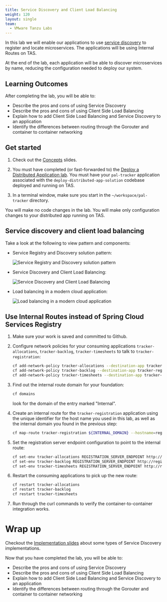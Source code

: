 ```yaml
---
title: Service Discovery and Client Load Balancing
weight: 120
layout: single
team:
  - VMware Tanzu Labs
---
```


In this lab we will enable our applications to use
[service discovery](https://docs.pivotal.io/spring-cloud-services/2-0/common/service-registry/)
to register and locate microservices. The applications will be using
Internal Routes on TAS.

At the end of the lab, each application will be able to discover
microservices by name, reducing the configuration needed to deploy our
system.

## Learning Outcomes

After completing the lab, you will be able to:

-   Describe the pros and cons of using Service Discovery
-   Describe the pros and cons of using Client Side Load Balancing
-   Explain how to add Client Side Load Balancing and Service Discovery
    to an application
-   Identify the differences between routing through the Gorouter and
    container to container networking

## Get started

1.  Check out the
    [Concepts](https://docs.google.com/presentation/d/14P89lCFrS5Jcql1HA1lxrspMUGKnsc8R1VOQWcMUPLs/present#slide=id.ge9ceda5589_0_0)
    slides.

1.  You must have completed (or fast-forwarded to) the
    [Deploy a Distributed Application lab](../deploy-distributed-system/).
    You must have your `pal-tracker` application associated with the
    `deploy-distributed-app-solution` codebase deployed and running on TAS.

1.  In a terminal window,
    make sure you start in the `~/workspace/pal-tracker` directory.

You will make no code changes in the lab.
You will make only configuration changes to your
distributed app running on TAS.

## Service discovery and client load balancing

Take a look at the following to view pattern and components:

-   Service Registry and Discovery solution pattern:

    ![Service Registry and Discovery solution pattern](https://docs.pivotal.io/spring-cloud-services/2-0/common/service-registry/images/service-registry-overview.png)

-   Service Discovery and Client Load Balancing:

    ![Service Discovery and Client Load Balancing](images/client-lb.png)

-   Load balancing in a modern cloud application:

    ![Load balancing in a modern cloud application](images/client-lb2.png)


## Use Internal Routes instead of Spring Cloud Services Registry

1.  Make sure your work is saved and committed to Github.

1.  Configure network policies for your consuming applications
    `tracker-allocations`, `tracker-backlog`, `tracker-timesheets` to
    talk to `tracker-registration`:

    ```bash
    cf add-network-policy tracker-allocations --destination-app tracker-registration
    cf add-network-policy tracker-backlog --destination-app tracker-registration
    cf add-network-policy tracker-timesheets --destination-app tracker-registration
    ```

1.  Find out the internal route domain for your foundation:

    ```bash
    cf domains
    ```

    look for the domain of the entry marked "Internal".

1.  Create an internal route for the `tracker-registration` application
    using the unique identifier for the host name you used in this lab,
    as well as the internal domain you found in the previous step:

    ```bash
    cf map-route tracker-registration ${INTERNAL_DOMAIN} --hostname=registration-pal-${UNIQUE_IDENTIFIER}
    ```

1.  Set the registration server endpoint configuration to point to the
    internal route:

    ```bash
    cf set-env tracker-allocations REGISTRATION_SERVER_ENDPOINT http://registration-pal-${UNIQUE_IDENTIFIER}.${INTERNAL_DOMAIN}:8080
    cf set-env tracker-backlog REGISTRATION_SERVER_ENDPOINT http://registration-pal-${UNIQUE_IDENTIFIER}.${INTERNAL_DOMAIN}:8080
    cf set-env tracker-timesheets REGISTRATION_SERVER_ENDPOINT http://registration-pal-${UNIQUE_IDENTIFIER}.${INTERNAL_DOMAIN}:8080
    ```

1.  Restart the consuming applications to pick up the new route:

    ```bash
    cf restart tracker-allocations
    cf restart tracker-backlog
    cf restart tracker-timesheets
    ```

1.  Run through the curl commands to verify the container-to-container
    integration works.

# Wrap up

Checkout the
[Implementation slides](https://docs.google.com/presentation/d/1DncxQ8_EXbhUO284pnojaC7Z_DYnGIQ5AaU8OulUrMM/present#slide=id.ge9ceda5589_0_0)
about some types of Service Discovery implementations.

Now that you have completed the lab, you will be able to:

-   Describe the pros and cons of using Service Discovery
-   Describe the pros and cons of using Client Side Load Balancing
-   Explain how to add Client Side Load Balancing and Service Discovery
    to an application
-   Identify the differences between routing through the Gorouter and
    container to container networking